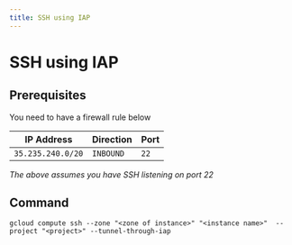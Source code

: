 ```yaml
---
title: SSH using IAP
---
```


# SSH using IAP

## Prerequisites

You need to have a firewall rule below

| IP Address        | Direction | Port |
|-------------------|-----------|------|
| `35.235.240.0/20` | `INBOUND` | `22` |

_The above assumes you have SSH listening on port 22_

## Command

```shell
gcloud compute ssh --zone "<zone of instance>" "<instance name>"  --project "<project>" --tunnel-through-iap
```
